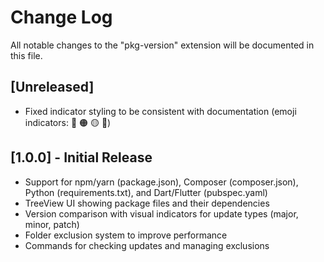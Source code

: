 # Change Log

All notable changes to the "pkg-version" extension will be documented in this file.

## [Unreleased]

- Fixed indicator styling to be consistent with documentation (emoji indicators: 🔴 🟠 🟡 🔵)

## [1.0.0] - Initial Release

- Support for npm/yarn (package.json), Composer (composer.json), Python (requirements.txt), and Dart/Flutter (pubspec.yaml)
- TreeView UI showing package files and their dependencies
- Version comparison with visual indicators for update types (major, minor, patch)
- Folder exclusion system to improve performance
- Commands for checking updates and managing exclusions 